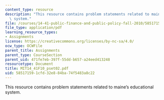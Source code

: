 ```yaml
---
content_type: resource
description: "This resource contains problem statements related to maine\u2019s educational\
  \ system."
file: /courses/14-41-public-finance-and-public-policy-fall-2010/585171591cfd32e884ba74f5483a8c22_MIT14_41F10_pset02.pdf
file_type: application/pdf
learning_resource_types:
- Assignments
license: https://creativecommons.org/licenses/by-nc-sa/4.0/
ocw_type: OCWFile
parent_title: Assignments
parent_type: CourseSection
parent_uid: 471fe7eb-397f-55dd-b657-a24eed413248
resourcetype: Document
title: MIT14_41F10_pset02.pdf
uid: 58517159-1cfd-32e8-84ba-74f5483a8c22
---
```

This resource contains problem statements related to maine’s educational system.